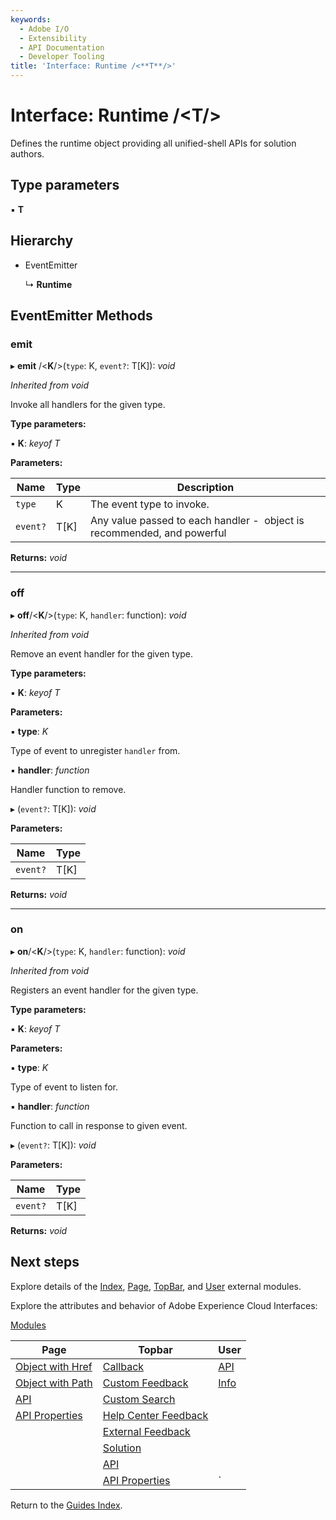 ```yaml
---
keywords:
  - Adobe I/O
  - Extensibility
  - API Documentation
  - Developer Tooling
title: 'Interface: Runtime /<**T**/>'
---
```


# Interface: Runtime /<**T**/>

Defines the runtime object providing all unified-shell APIs for solution authors.

## Type parameters

▪ **T**

## Hierarchy

* EventEmitter
  
  ↳ **Runtime**

## EventEmitter Methods

### emit

▸ **emit** /<**K**/>(`type`: K, `event?`: T[K]): *void*

*Inherited from void*

Invoke all handlers for the given type.

**Type parameters:**

▪ **K**: *keyof T*

**Parameters:**

| Name     | Type | Description                                                              |
| -------- | ---- | ------------------------------------------------------------------------ |
| `type`   | K    | The event type to invoke.                                                |
| `event?` | T[K] | Any value  passed to each handler -  object is recommended, and powerful |

**Returns:** *void*

___

### off

▸ **off**/<**K**/>(`type`: K, `handler`: function): *void*

*Inherited from void*

Remove an event handler for the given type.

**Type parameters:**

▪ **K**: *keyof T*

**Parameters:**

▪ **type**: *K*

Type of event to unregister `handler` from.

▪ **handler**: *function*

Handler function to remove.

▸ (`event?`: T[K]): *void*

**Parameters:**

| Name     | Type |
| -------- | ---- |
| `event?` | T[K] |

**Returns:** *void*

___

### on

▸ **on**/<**K**/>(`type`: K, `handler`: function): *void*

*Inherited from void*

Registers an event handler for the given type.

**Type parameters:**

▪ **K**: *keyof T*

**Parameters:**

▪ **type**: *K*

Type of event to listen for.

▪ **handler**: *function*

Function to call in response to given event.

▸ (`event?`: T[K]): *void*

**Parameters:**

| Name     | Type |
| -------- | ---- |
| `event?` | T[K] |

**Returns:** *void*

## Next steps

Explore details of the [Index](../modules/index.md), [Page](../modules/page.md), [TopBar](../modules/topbar.md), and [User](../modules/user.md) external modules.

Explore the attributes and behavior of Adobe Experience Cloud Interfaces:

[Modules](modules.md)

| Page                                        | Topbar                                                     | User                     |
| ------------------------------------------- | ---------------------------------------------------------- | ------------------------ |
| [Object with Href](page-objectwithhref.md)  | [Callback](topbar-callback.md)                             | [API](user-userapi.md)   |
| [Object with Path](page-objectwithpath.md)  | [Custom Feedback](topbar-customfeedbackconfig.md)          | [Info](user-userinfo.md) |
| [API](page-pageapi.md)                      | [Custom Search](topbar-customsearchconfig.md)              |                          |
| [API Properties](page-pageapiproperties.md) | [Help Center Feedback](topbar-helpcenterfeedbackconfig.md) |                          |
|                                             | [External Feedback](topbar-externalfeedbackconfig.md)      |                          |
|                                             | [Solution](topbar-solution.md)                             |                          |
|                                             | [API](topbar-topbarapi.md)                                 |                          |
|                                             | [API Properties](topbar-topbarapiproperties.md)            | `                        |

Return to the [Guides Index](../../../index.md).
